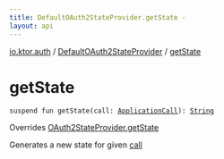 ```yaml
---
title: DefaultOAuth2StateProvider.getState - 
layout: api
---
```


<div class='api-docs-breadcrumbs'><a href="../index.html">io.ktor.auth</a> / <a href="index.html">DefaultOAuth2StateProvider</a> / <a href="./get-state.html">getState</a></div>

# getState

<div class="signature"><code><span class="keyword">suspend</span> <span class="keyword">fun </span><span class="identifier">getState</span><span class="symbol">(</span><span class="parameterName" id="io.ktor.auth.DefaultOAuth2StateProvider$getState(io.ktor.application.ApplicationCall)/call">call</span><span class="symbol">:</span>&nbsp;<a href="../../io.ktor.application/-application-call/index.html"><span class="identifier">ApplicationCall</span></a><span class="symbol">)</span><span class="symbol">: </span><a href="https://kotlinlang.org/api/latest/jvm/stdlib/kotlin/-string/index.html"><span class="identifier">String</span></a></code></div>

Overrides <a href="../-o-auth2-state-provider/get-state.html">OAuth2StateProvider.getState</a>

Generates a new state for given <a href="get-state.html#io.ktor.auth.DefaultOAuth2StateProvider$getState(io.ktor.application.ApplicationCall)/call">call</a>

